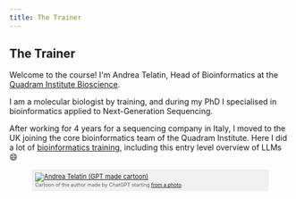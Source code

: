 ```yaml
---
title: The Trainer
---
```


## The Trainer

Welcome to the course! 
I'm Andrea Telatin, Head of Bioinformatics at the [Quadram Institute Bioscience](https://www.quadram.ac.uk).

I am a molecular biologist by training, and during my PhD I specialised in bioinformatics applied to Next-Generation Sequencing.

After working for 4 years for a sequencing company in Italy, I moved to the UK joining the core bioinformatics team of the Quadram Institute.
Here I did a lot of [bioinformatics training](https://www.telatin.com/bioinformatics/microbiome-bioinformatics/index.html),
including this entry level overview of LLMs :smile:
 
<figure style="padding: 6px; font-size: 0.8em; color: #606060; background: #F0F0F0;">
    <a href="https://quadram.ac.uk/people/andrea-telatin/">
    <img src="{{ site.baseurl }}/{% link /img/andrea-telatin.png %}" alt="Andrea Telatin (GPT made cartoon)">
    </a>
    <figcaption><span style="font-size: 0.8em; color: #606060;">Cartoon of the author made by ChatGPT starting <a href="https://quadram.ac.uk/people/andrea-telatin/" alt="Original photo of Andrea Telatin used to make the cartoon">from a photo</a>.</span></figcaption>
</figure>